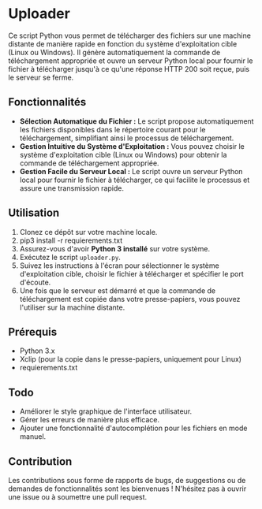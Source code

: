 # Uploader
Ce script Python vous permet de télécharger des fichiers sur une machine distante de manière rapide en fonction du système d'exploitation cible (Linux ou Windows). 
Il génère automatiquement la commande de téléchargement appropriée et ouvre un serveur Python local pour fournir le fichier à télécharger jusqu'à ce qu'une réponse HTTP 200 soit reçue, 
puis le serveur se ferme.

## Fonctionnalités
- **Sélection Automatique du Fichier :** Le script propose automatiquement les fichiers disponibles dans le répertoire courant pour le téléchargement, simplifiant ainsi le processus de téléchargement.
- **Gestion Intuitive du Système d'Exploitation :** Vous pouvez choisir le système d'exploitation cible (Linux ou Windows) pour obtenir la commande de téléchargement appropriée.
- **Gestion Facile du Serveur Local :** Le script ouvre un serveur Python local pour fournir le fichier à télécharger, ce qui facilite le processus et assure une transmission rapide.

## Utilisation
1. Clonez ce dépôt sur votre machine locale.
2. pip3 install -r requierements.txt
3. Assurez-vous d'avoir **Python 3 installé** sur votre système.
4. Exécutez le script `uploader.py`.
5. Suivez les instructions à l'écran pour sélectionner le système d'exploitation cible, choisir le fichier à télécharger et spécifier le port d'écoute.
6. Une fois que le serveur est démarré et que la commande de téléchargement est copiée dans votre presse-papiers, vous pouvez l'utiliser sur la machine distante.

## Prérequis
- Python 3.x
- Xclip (pour la copie dans le presse-papiers, uniquement pour Linux)
- requierements.txt

## Todo
- Améliorer le style graphique de l'interface utilisateur.
- Gérer les erreurs de manière plus efficace.
- Ajouter une fonctionnalité d'autocomplétion pour les fichiers en mode manuel.


## Contribution
Les contributions sous forme de rapports de bugs, de suggestions ou de demandes de fonctionnalités sont les bienvenues ! 
N'hésitez pas à ouvrir une issue ou à soumettre une pull request.

